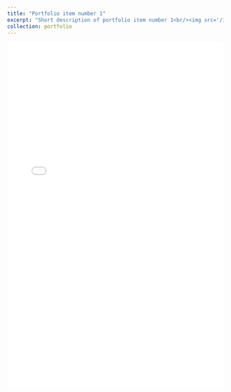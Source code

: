 ```yaml
---
title: "Portfolio item number 1"
excerpt: "Short description of portfolio item number 1<br/><img src='/images/500x300.png'>"
collection: portfolio
---
```



<embed src="/files/Tim_McCorry_Resume.pdf" width="100%" height="800" type="application/pdf">


